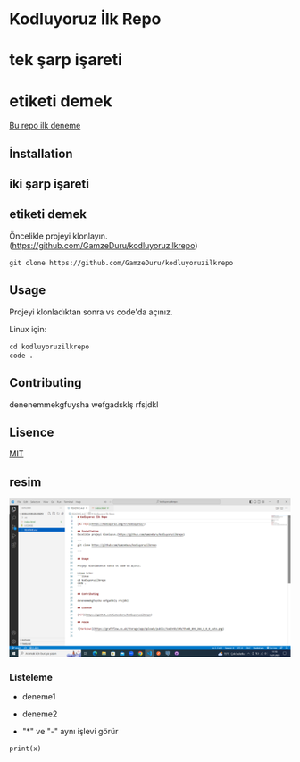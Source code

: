 # Kodluyoruz İlk Repo
# tek şarp işareti <h1> etiketi demek

[Bu repo ilk deneme](https://kodluyoruz.org/tr/kodluyoruz/) 

## İnstallation
## iki şarp işareti <h2> etiketi demek 
Öncelikle projeyi klonlayın.(https://github.com/GamzeDuru/kodluyoruzilkrepo)

```
git clone https://github.com/GamzeDuru/kodluyoruzilkrepo

```

## Usage

Projeyi klonladıktan sonra vs code'da açınız.

Linux için:
```linux
cd kodluyoruzilkrepo
code .
```

## Contributing

denenemmekgfuysha wefgadsklş rfsjdkl

## Lisence

[MIT](https://github.com/GamzeDuru/kodluyoruzilkrepo)

## resim

![Markdown](ders1.png)

### Listeleme
- deneme1
* deneme2
-  "*" ve "-" aynı işlevi görür

``` pyhton
print(x)

```
